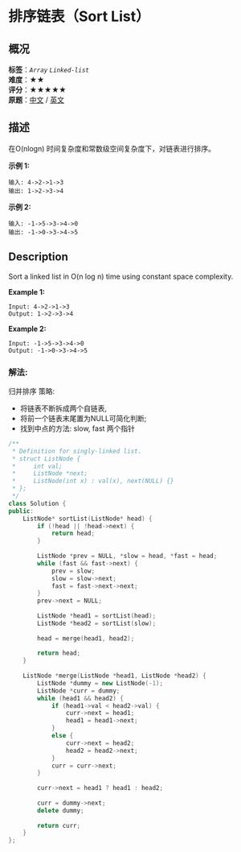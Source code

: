 # 排序链表（Sort List）
## 概况
**标签**：*`Array`*  *`Linked-list`*<br>
**难度**：★★<br>
**评分**：★★★★★<br>
**原题**：[中文](https://leetcode-cn.com/problems/sort-list) / [英文](https://leetcode.com/problems/sort-list)

## 描述
在O(nlogn) 时间复杂度和常数级空间复杂度下，对链表进行排序。

**示例 1:**
```
输入: 4->2->1->3
输出: 1->2->3->4
```

**示例 2:**
```
输入: -1->5->3->4->0
输出: -1->0->3->4->5
```

## Description
Sort a linked list in O(n log n) time using constant space complexity.

**Example 1:**
```
Input: 4->2->1->3
Output: 1->2->3->4
```

**Example 2:**
```
Input: -1->5->3->4->0
Output: -1->0->3->4->5
```


### 解法:
归并排序
策略: 
- 将链表不断拆成两个自链表, 
- 将前一个链表末尾置为NULL可简化判断;
- 找到中点的方法: slow, fast 两个指针
```c++
/**
 * Definition for singly-linked list.
 * struct ListNode {
 *     int val;
 *     ListNode *next;
 *     ListNode(int x) : val(x), next(NULL) {}
 * };
 */
class Solution {
public:
    ListNode* sortList(ListNode* head) {
        if (!head || !head->next) {
            return head;
        }
        
        ListNode *prev = NULL, *slow = head, *fast = head;
        while (fast && fast->next) {
            prev = slow;
            slow = slow->next;
            fast = fast->next->next;
        }
        prev->next = NULL;
        
        ListNode *head1 = sortList(head);
        ListNode *head2 = sortList(slow);
        
        head = merge(head1, head2);
        
        return head;
    }
    
    ListNode *merge(ListNode *head1, ListNode *head2) {
        ListNode *dummy = new ListNode(-1);
        ListNode *curr = dummy;
        while (head1 && head2) {
            if (head1->val < head2->val) {
                curr->next = head1;
                head1 = head1->next;
            }
            else {
                curr->next = head2;
                head2 = head2->next;
            }
            curr = curr->next;
        }
        
        curr->next = head1 ? head1 : head2;
        
        curr = dummy->next;
        delete dummy;
        
        return curr;
    }
};
```